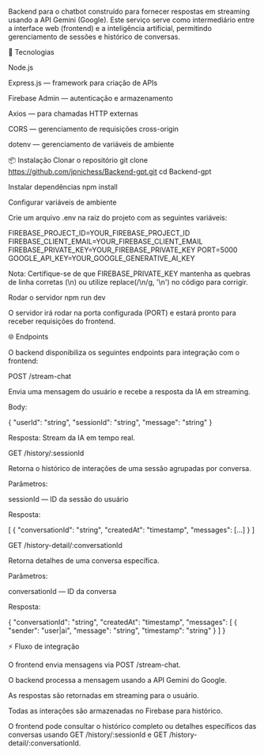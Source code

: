 Backend para o chatbot construído para fornecer respostas em streaming usando a API Gemini (Google). Este serviço serve como intermediário entre a interface web (frontend) e a inteligência artificial, permitindo gerenciamento de sessões e histórico de conversas.

🚀 Tecnologias

Node.js

Express.js — framework para criação de APIs

Firebase Admin — autenticação e armazenamento

Axios — para chamadas HTTP externas

CORS — gerenciamento de requisições cross-origin

dotenv — gerenciamento de variáveis de ambiente

📦 Instalação
Clonar o repositório
git clone https://github.com/jpnichess/Backend-gpt.git
cd Backend-gpt

Instalar dependências
npm install

Configurar variáveis de ambiente

Crie um arquivo .env na raiz do projeto com as seguintes variáveis:

FIREBASE_PROJECT_ID=YOUR_FIREBASE_PROJECT_ID
FIREBASE_CLIENT_EMAIL=YOUR_FIREBASE_CLIENT_EMAIL
FIREBASE_PRIVATE_KEY=YOUR_FIREBASE_PRIVATE_KEY
PORT=5000
GOOGLE_API_KEY=YOUR_GOOGLE_GENERATIVE_AI_KEY


Nota: Certifique-se de que FIREBASE_PRIVATE_KEY mantenha as quebras de linha corretas (\n) ou utilize replace(/\\n/g, '\n') no código para corrigir.

Rodar o servidor
npm run dev


O servidor irá rodar na porta configurada (PORT) e estará pronto para receber requisições do frontend.

🌐 Endpoints

O backend disponibiliza os seguintes endpoints para integração com o frontend:

POST /stream-chat

Envia uma mensagem do usuário e recebe a resposta da IA em streaming.

Body:

{
  "userId": "string",
  "sessionId": "string",
  "message": "string"
}


Resposta: Stream da IA em tempo real.

GET /history/:sessionId

Retorna o histórico de interações de uma sessão agrupadas por conversa.

Parâmetros:

sessionId — ID da sessão do usuário

Resposta:

[
  {
    "conversationId": "string",
    "createdAt": "timestamp",
    "messages": [...]
  }
]

GET /history-detail/:conversationId

Retorna detalhes de uma conversa específica.

Parâmetros:

conversationId — ID da conversa

Resposta:

{
  "conversationId": "string",
  "createdAt": "timestamp",
  "messages": [
    {
      "sender": "user|ai",
      "message": "string",
      "timestamp": "string"
    }
  ]
}

⚡ Fluxo de integração

O frontend envia mensagens via POST /stream-chat.

O backend processa a mensagem usando a API Gemini do Google.

As respostas são retornadas em streaming para o usuário.

Todas as interações são armazenadas no Firebase para histórico.

O frontend pode consultar o histórico completo ou detalhes específicos das conversas usando GET /history/:sessionId e GET /history-detail/:conversationId.
